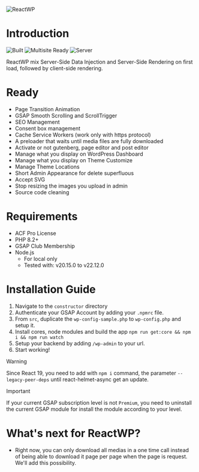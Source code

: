 ![ReactWP](https://reactwp.com/github-image/banner-black.jpg)

# Introduction

![Built](https://img.shields.io/badge/Built-Webpack-blue)
![Multisite Ready](https://img.shields.io/badge/Multisite-Ready-brightgreen)
![Server](https://img.shields.io/badge/Server-PHP-orange)

ReactWP mix Server-Side Data Injection and Server-Side Rendering on first load, followed by client-side rendering.

# Ready
- Page Transition Animation
- GSAP Smooth Scrolling and ScrollTrigger
- SEO Management
- Consent box management
- Cache Service Workers (work only with https protocol)
- A preloader that waits until media files are fully downloaded
- Activate or not gutenberg, page editor and post editor
- Manage what you display on WordPress Dashboard
- Manage what you display on Theme Customize
- Manage Theme Locations
- Short Admin Appearance for delete superfluous
- Accept SVG
- Stop resizing the images you upload in admin
- Source code cleaning

# Requirements
- ACF Pro License
- PHP 8.2+
- GSAP Club Membership
- Node.js
	- For local only
	- Tested with: v20.15.0 to v22.12.0

# Installation Guide
1. Navigate to the `constructor` directory
2. Authenticate your GSAP Account by adding your `.npmrc` file.
3. From `src`, duplicate the `wp-config-sample.php` to `wp-config.php` and setup it.
4. Install cores, node modules and build the app `npm run get:core && npm i && npm run watch`
5. Setup your backend by adding `/wp-admin` to your url.
6. Start working!

> [!WARNING]
> Since React 19, you need to add with `npm i` command, the parameter `--legacy-peer-deps` until react-helmet-async get an update.

> [!IMPORTANT]
> If your current GSAP subscription level is not `Premium`, you need to uninstall the current GSAP module for install the module according to your level.


# What's next for ReactWP?
- Right now, you can only download all medias in a one time call instead of being able to download it page per page when the page is request. We'll add this possibility.